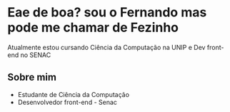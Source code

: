 <h1>Eae de boa? sou o Fernando mas pode me chamar de Fezinho</h1>
<p>Atualmente estou cursando Ciência da Computação na UNIP e Dev front-end no SENAC</p>
<h2>Sobre mim</h2>
<ul>
<li>Estudante de Ciência da Computação</li>
<li>Desenvolvedor front-end - Senac</li>
</ul>
<img src=""

